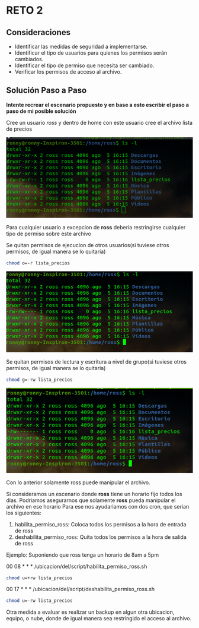 # RETO 2
## Consideraciones
* Identificar las medidas de seguridad a implementarse.
* Identificar el tipo de usuarios para quienes los permisos serán cambiados.
* Identificar el tipo de permiso que necesita ser cambiado.
* Verificar los permisos de acceso al archivo.

## Solución Paso a Paso
**Intente recrear el escenario propuesto y en base a esto escribir el paso a paso de mi posible solución**

Cree un usuario *ross* y dentro de home con este usuario cree el archivo lista de precios

![](images/archivo_user_ross.png)

Para cualquier usuario a excepcion de **ross** deberia restringirse cualquier tipo de permiso sobre este archivo

Se quitan permisos de ejecucion de otros usuarios(si tuviese otros permisos, de igual manera se lo quitaria)
```bash
chmod o=-r lista_precios
```
![](images/permisos_otros_usuarios.png)

Se quitan permisos de lectura y escritura  a nivel de grupo(si tuviese otros permisos, de igual manera se lo quitaria)
```bash
chmod g=-rw lista_precios
```
![](images/permisos_grupo.png)

Con lo anterior solamente ross puede manipular el archivo.

Si consideramos un escenario donde **ross** tiene un horario fijo todos los dias.
Podriamos asegurarnos que solamente **ross** pueda manipular el archivo en ese horario
Para ese nos ayudariamos con dos cron, que serian los siguientes:
1. habilita_permiso_ross: Coloca todos los permisos a la hora de entrada de ross
2. deshabilita_permiso_ross: Quita todos los permisos a la hora de salida de ross

Ejemplo:
 Suponiendo que ross tenga un horario de 8am a 5pm

00 08 * * * /ubicacion/del/script/habilita_permiso_ross.sh

```bash
chmod u=+rw lista_precios
```

00 17 * * * /ubicacion/del/script/deshabilita_permiso_ross.sh
```bash
chmod u=-rw lista_precios
```

Otra medida a evaluar es realizar un backup en algun otra ubicacion, equipo, o nube, donde de igual manera sea restringido el acceso al archivo.







